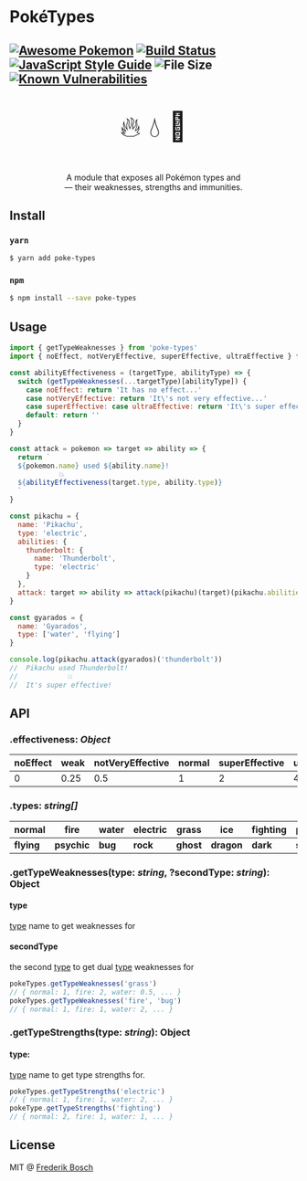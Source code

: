 # PokéTypes
[![Awesome Pokemon](https://cdn.rawgit.com/sindresorhus/awesome/d7305f38d29fed78fa85652e3a63e154dd8e8829/media/badge.svg)](https://github.com/tobiasbueschel/awesome-pokemon)
[![Build Status](https://travis-ci.org/fbosch/poke-types.svg?branch=master)](https://travis-ci.org/fbosch/poke-types)
[![JavaScript Style Guide](https://img.shields.io/badge/code_style-standard-brightgreen.svg)](https://standardjs.com)
![File Size](http://img.badgesize.io/fbosch/poke-types/master/index.js.svg)
[![Known Vulnerabilities](https://snyk.io/test/github/fbosch/poke-types/badge.svg?targetFile=package.json)](https://snyk.io/test/github/fbosch/poke-types?targetFile=package.json)
---
<p align="center" style="font-size: 50px; margin-top: 40px">
  🔥 💧 🍃
</p>
<p align="center">
A module that exposes all Pokémon types and
<br/>
— their weaknesses, strengths and immunities.
</p>

## Install
### `yarn`
```sh
$ yarn add poke-types
```
### `npm`
```sh
$ npm install --save poke-types
```

## Usage
```js
import { getTypeWeaknesses } from 'poke-types'
import { noEffect, notVeryEffective, superEffective, ultraEffective } from 'poke-types/effectiveness'

const abilityEffectiveness = (targetType, abilityType) => {
  switch (getTypeWeaknesses(...targetType)[abilityType]) {
    case noEffect: return 'It has no effect...'
    case notVeryEffective: return 'It\'s not very effective...'
    case superEffective: case ultraEffective: return 'It\'s super effective!'
    default: return ''
  }
}

const attack = pokemon => target => ability => {
  return `
  ${pokemon.name} used ${ability.name}!
            💥
  ${abilityEffectiveness(target.type, ability.type)}
  `
}

const pikachu = {
  name: 'Pikachu',
  type: 'electric',
  abilities: {
    thunderbolt: {
      name: 'Thunderbolt',
      type: 'electric'
    }
  },
  attack: target => ability => attack(pikachu)(target)(pikachu.abilities[ability])
}

const gyarados = {
  name: 'Gyarados',
  type: ['water', 'flying']
}

console.log(pikachu.attack(gyarados)('thunderbolt'))
// ​​​​​ Pikachu used Thunderbolt!
// ​​​​​           💥
// ​​​​​ It's super effective!

```

## API

### .effectiveness: _Object_
| noEffect 	| weak 	| notVeryEffective 	| normal 	| superEffective 	| ultra 	|
|----------	|------	|------------------	|--------	|----------------	|-------	|
| 0 	| 0.25 	| 0.5 	| 1 	| 2 	| 4 	|

### .types: _string[]_

| normal | fire | water | electric | grass | ice | fighting | poison | ground |
|--------|----------|-------|----------|-------|--------|----------|--------|--------|
| **flying** | **psychic** | **bug** | **rock** | **ghost** | **dragon** | **dark** | **steel** | **fairy** |

### .getTypeWeaknesses(type: _string_, ?secondType: _string_): Object


#### type
[type](#types-string) name to get weaknesses for


#### secondType
the second [type](#types-string) to get dual [type](#types-string) weaknesses for

```js
pokeTypes.getTypeWeaknesses('grass')
// { normal: 1, fire: 2, water: 0.5, ... }
pokeTypes.getTypeWeaknesses('fire', 'bug')
// { normal: 1, fire: 1, water: 2, ... }
```

### .getTypeStrengths(type: _string_): Object

#### type:
[type](#types-string) name to get type strengths for.

```js
pokeTypes.getTypeStrengths('electric')
// { normal: 1, fire: 1, water: 2, ... }
pokeType.getTypeStrengths('fighting')
// { normal: 2, fire: 1, water: 1, ... }
```


## License
MIT @ [Frederik Bosch](https://github.com/fbosch)
